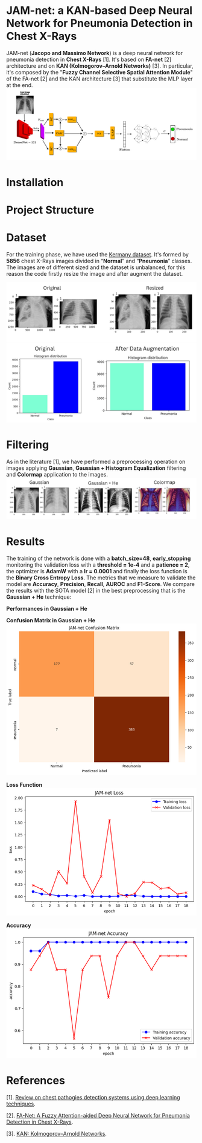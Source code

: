 # JAM-net: a KAN-based Deep Neural Network for Pneumonia Detection in Chest X-Rays 

JAM-net (**Jacopo and Massimo Network**) is a deep neural network for pneumonia detection in **Chest X-Rays** [1]. It's based on **FA-net** [2] architecture and on **KAN (Kolmogorov–Arnold Networks)** [3].
In particular, it's composed by the "**Fuzzy Channel Selective Spatial Attention Module**" of the FA-net [2] and the KAN architecture [3] that substitute the MLP layer at the end.
![Alt Text](images/architecture.png)

# Installation

# Project Structure 

# Dataset
For the training phase, we have used the [Kermany dataset](https://data.mendeley.com/datasets/rscbjbr9sj/2). It's formed by **5856** chest X-Rays images divided in “**Normal**” and “**Pneumonia**” classes.
The images are of different sized and the dataset is unbalanced, for this reason the code firstly resize the image and after augment the dataset.

![Alt Text](images/resizing.jpg)
![Alt Text](images/data_aug.jpg)

# Filtering
As in the literature [1], we have performed a preprocessing operation on images applying **Gaussian**, **Gaussian + Histogram Equalization** filtering and **Colormap** application to the images.
![Alt Text](images/Filtering.jpg)

# Results
The training of the network is done with a **batch_size=48**, **early_stopping** monitoring the validation loss with a **threshold = 1e-4** and a **patience = 2**, the optimizer is **AdamW** with a **lr = 0.0001** and finally the loss function is the **Binary Cross Entropy Loss**. The metrics that we measure to validate the model are **Accuracy**, **Precision**, **Recall**, **AUROC** and **F1-Score**. We compare the results with the SOTA model [2] in the best preprocessing that is the 
**Gaussian + He** technique: 

**Performances in Gaussian + He**

**Confusion Matrix in Gaussian + He**
<img src="images/cm.png" alt="Alt Text" width="600">


**Loss Function**
<img src="images/loss.png" alt="Alt Text" width="600">


**Accuracy**
<img src="images/acc.png" alt="Alt Text" width="600">


# References
[1]. [Review on chest pathogies detection systems using deep learning techniques](https://link.springer.com/article/10.1007/s10462-023-10457-9#Abs1).

[2]. [FA-Net: A Fuzzy Attention-aided Deep Neural Network for Pneumonia Detection in Chest X-Rays](https://arxiv.org/pdf/2406.15117).

[3]. [KAN: Kolmogorov–Arnold Networks](https://arxiv.org/pdf/2404.19756).
